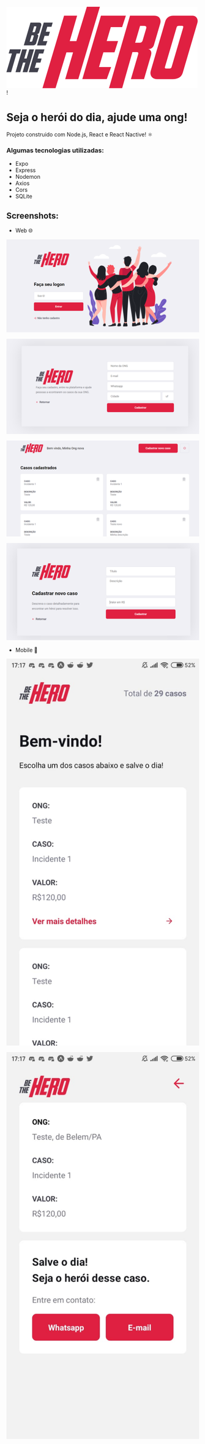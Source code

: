 ![BeTheHero](https://raw.githubusercontent.com/PhilipiMagalhaes/Be_The_Hero/9bb02e07ec1c913e857646016c2cf8b328bd8d70/frontend/src/assets/logo.svg)!
# Seja o herói do dia, ajude uma ong!

Projeto construido com Node.js, React e React Nactive! ⚛

### Algumas tecnologias utilizadas:
- Expo
- Express
- Nodemon
- Axios
- Cors
- SQLite

## Screenshots:
- Web 🌐

![Login](https://raw.githubusercontent.com/PhilipiMagalhaes/Be_The_Hero/master/screenshots/Login.PNG)

![Registro](https://raw.githubusercontent.com/PhilipiMagalhaes/Be_The_Hero/master/screenshots/Cadastro.PNG)

![Indice](https://raw.githubusercontent.com/PhilipiMagalhaes/Be_The_Hero/master/screenshots/Index.PNG)

![RegistroCaso](https://raw.githubusercontent.com/PhilipiMagalhaes/Be_The_Hero/master/screenshots/Novo%20caso.PNG)

- Mobile 📱

![IndiceMobile](https://raw.githubusercontent.com/PhilipiMagalhaes/Be_The_Hero/master/screenshots/IndexMobile.jpeg)

![CasoMobile](https://raw.githubusercontent.com/PhilipiMagalhaes/Be_The_Hero/master/screenshots/CasoMobile.jpeg)
